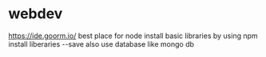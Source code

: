 # webdev
https://ide.goorm.io/ best place for node 
install basic libraries by using npm install liberaries --save
also use database like mongo db
